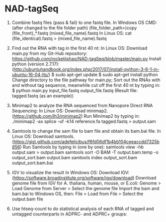 # NAD-tagSeq

1. Combine fastq files (pass & fail) to one fastq file.
  In Windows OS CMD: (after changed to the file folder path) (file_folder_path>)copy (file_front)_*.fastq (mixed_file_name).fastq
  In Linux OS: cat (file_identical).fastq > (mixed_file_name).fastq

2. Find out the RNA with tag in the first 40 nt:
In Linux OS:
  Download main.py from my Git-Hub repository: https://github.com/rocketjishao/NAD-tagSeq/blob/master/main.py
  Install python (version 2.7.17): (http://ubuntuhandbook.org/index.php/2017/07/install-python-3-6-1-in-ubuntu-16-04-lts/)
      $ sudo apt-get update
      $ sudo apt-get install python
  Change directory to the file pathway for main.py; 
  Sort out the RNAs with and without tag sequence, meanwhile cut off the first 40 nt by typing in:
      $ python main.py input_file.fastq output_file.fastq
        (Result file: tagged.fastq (as an example))
        
3. Minimap2 to analyze the RNA sequenced from Nanopore Direct RNA Sequencing:
In Linux OS:
  Download minimap2. (https://github.com/lh3/minimap2)
  Run Minimap2 by typing in:
    ./minimap2 -ax splice -uf -k14 reference.fa tagged.fastq > output.sam

4. Samtools to change the sam file to bam file and obtain its bam.bai file.
In Linux OS:
  Download samtools. (https://gist.github.com/adefelicibus/f6fd06df1b4bb104ceeaccdd7325b856)
  Run Samtools by typing in (one by one):
    samtools view -hb output.sam > output.bam 
    samtools sort -O BAM -T output.bam.temp -o output_sort.bam  output.bam
    samtools index output_sort.bam output_sort.bam.bai

5. IGV to visualize the result
In Windows OS:
  Download IGV: (https://software.broadinstitute.org/software/igv/download)
  Download genome file from IGV for A. thaliana, human, mouse, or E.coli: Genome > Load Genome from Server > Select the genome file
  Import the bam and bam.bai to Windows OS, then: File > Load from File > Select the output.bam file
  
6. Use htseq-count to do statistical analysis of each RNA of tagged and untagged counterparts in ADPRC- and ADPRC+ groups:

